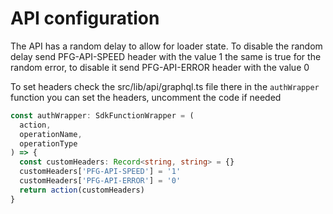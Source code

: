 # API configuration

The API has a random delay to allow for loader state. To disable the random delay send PFG-API-SPEED header with the value 1
the same is true for the random error, to disable it send PFG-API-ERROR header with the value 0

To set headers check the src/lib/api/graphql.ts file there in the `authWrapper` function you can set the headers, uncomment the code if needed

```typescript
const authWrapper: SdkFunctionWrapper = (
  action,
  operationName,
  operationType
) => {
  const customHeaders: Record<string, string> = {}
  customHeaders['PFG-API-SPEED'] = '1'
  customHeaders['PFG-API-ERROR'] = '0'
  return action(customHeaders)
}
```